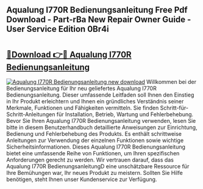 ## Aqualung I770R Bedienungsanleitung Free Pdf Download - Part-rBa New Repair Owner Guide - User Service Edition 0Br4i

# <h2><a href="http://df0r2as.blite.top/?on=Aqualung+I770R+Bedienungsanleitung">🔗Download 👉🔴 Aqualung I770R Bedienungsanleitung</a></h2>

[![Aqualung I770R Bedienungsanleitung new download](https://i.imgur.com/lujVjoI.png)](http://df0r2as.blite.top/?on=Aqualung+I770R+Bedienungsanleitung)
Willkommen bei der Bedienungsanleitung für Ihr neu geliefertes Aqualung I770R Bedienungsanleitung. Dieser umfassende Leitfaden soll Ihnen den Einstieg in Ihr Produkt erleichtern und Ihnen ein gründliches Verständnis seiner Merkmale, Funktionen und Fähigkeiten vermitteln. Sie finden Schritt-für-Schritt-Anleitungen für Installation, Betrieb, Wartung und Fehlerbehebung. Bevor Sie Ihren Aqualung I770R Bedienungsanleitung verwenden, lesen Sie bitte in diesem Benutzerhandbuch detaillierte Anweisungen zur Einrichtung, Bedienung und Fehlerbehebung des Produkts. Es enthält schrittweise Anleitungen zur Verwendung der einzelnen Funktionen sowie wichtige Sicherheitsinformationen. Dieses Aqualung I770R Bedienungsanleitung bietet eine umfassende Reihe von Funktionen, um Ihren spezifischen Anforderungen gerecht zu werden. Wir vertrauen darauf, dass das Aqualung I770R BedienungsanleitungD eine unschätzbare Ressource für Ihre Bemühungen war, Ihr neues Produkt zu meistern. Sollten Sie Hilfe benötigen, steht Ihnen unser Kundenservice zur Verfügung.

